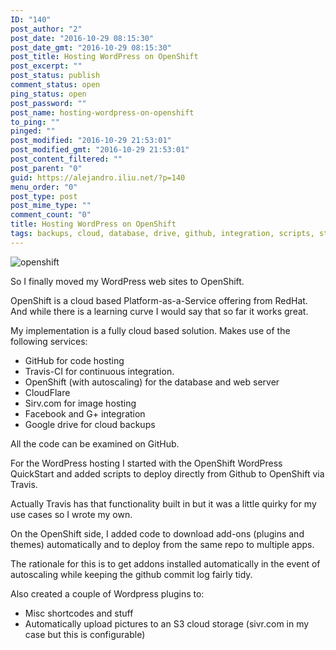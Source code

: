 ```yaml
---
ID: "140"
post_author: "2"
post_date: "2016-10-29 08:15:30"
post_date_gmt: "2016-10-29 08:15:30"
post_title: Hosting WordPress on OpenShift
post_excerpt: ""
post_status: publish
comment_status: open
ping_status: open
post_password: ""
post_name: hosting-wordpress-on-openshift
to_ping: ""
pinged: ""
post_modified: "2016-10-29 21:53:01"
post_modified_gmt: "2016-10-29 21:53:01"
post_content_filtered: ""
post_parent: "0"
guid: https://alejandro.iliu.net/?p=140
menu_order: "0"
post_type: post
post_mime_type: ""
comment_count: "0"
title: Hosting WordPress on OpenShift
tags: backups, cloud, database, drive, github, integration, scripts, storage, wordpress
---
```


![openshift]({static}/images/2016/img_0423.jpg)

So I finally moved my WordPress web sites to OpenShift.

OpenShift is a cloud based Platform-as-a-Service offering from RedHat.   And while there is a learning curve I would say that so far it works great.

My implementation is a fully cloud based solution. Makes use of the following services:

*   GitHub for code hosting
*   Travis-CI for continuous integration.
*   OpenShift (with autoscaling) for the database and web server
*   CloudFlare
*   Sirv.com for image hosting
*   Facebook and G+ integration
*   Google drive for cloud backups

All the code can be examined on GitHub.

For the WordPress hosting I started with the OpenShift WordPress QuickStart and added scripts to deploy directly from Github to OpenShift via Travis.

Actually Travis has that functionality built in but it was a little quirky for my use cases so I wrote my own.

On the OpenShift side, I added code to download add-ons (plugins and themes) automatically and to deploy from the same repo to multiple apps.

The rationale for this is to get addons installed automatically in the
event of autoscaling while keeping the github commit log fairly tidy.

Also created a couple of Wordpress plugins to:

*   Misc shortcodes and stuff
*   Automatically upload pictures to an S3 cloud storage (sivr.com in my case but this is configurable)

